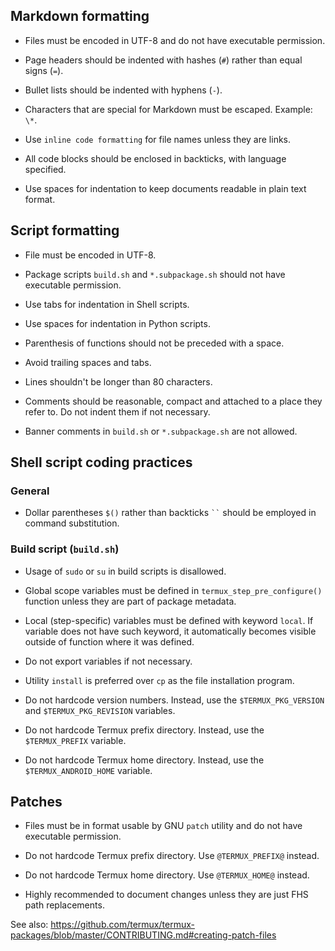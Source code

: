 ## Markdown formatting

- Files must be encoded in UTF-8 and do not have executable permission.

- Page headers should be indented with hashes (`#`) rather than equal signs (`=`).

- Bullet lists should be indented with hyphens (`-`).

- Characters that are special for Markdown must be escaped. Example: `\*`.

- Use `inline code formatting` for file names unless they are links.

- All code blocks should be enclosed in backticks, with language specified.

- Use spaces for indentation to keep documents readable in plain text format.

## Script formatting

- File must be encoded in UTF-8.

- Package scripts `build.sh` and `*.subpackage.sh` should not have executable
  permission.

- Use tabs for indentation in Shell scripts.

- Use spaces for indentation in Python scripts.

- Parenthesis of functions should not be preceded with a space.

- Avoid trailing spaces and tabs.

- Lines shouldn't be longer than 80 characters.

- Comments should be reasonable, compact and attached to a place they refer to.
  Do not indent them if not necessary.

- Banner comments in `build.sh` or `*.subpackage.sh` are not allowed.

## Shell script coding practices

### General

- Dollar parentheses `$()` rather than backticks ``` `` ``` should be employed
  in command substitution.

### Build script (`build.sh`)

- Usage of `sudo` or `su` in build scripts is disallowed.

- Global scope variables must be defined in `termux_step_pre_configure()`
  function unless they are part of package metadata.

- Local (step-specific) variables must be defined with keyword `local`. If
  variable does not have such keyword, it automatically becomes visible outside
  of function where it was defined.

- Do not export variables if not necessary.

- Utility `install` is preferred over `cp` as the file installation program.

- Do not hardcode version numbers. Instead, use the `$TERMUX_PKG_VERSION` and
  `$TERMUX_PKG_REVISION` variables.

- Do not hardcode Termux prefix directory. Instead, use the `$TERMUX_PREFIX`
  variable.

- Do not hardcode Termux home directory. Instead, use the `$TERMUX_ANDROID_HOME`
  variable.

## Patches

- Files must be in format usable by GNU `patch` utility and do not have executable
  permission.

- Do not hardcode Termux prefix directory. Use `@TERMUX_PREFIX@` instead.

- Do not hardcode Termux home directory. Use `@TERMUX_HOME@` instead.

- Highly recommended to document changes unless they are just FHS path
  replacements.

See also: https://github.com/termux/termux-packages/blob/master/CONTRIBUTING.md#creating-patch-files

